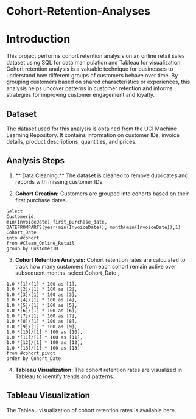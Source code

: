 # Cohort-Retention-Analyses

# Introduction
This project performs cohort retention analysis on an online retail sales dataset using SQL for data manipulation and Tableau for visualization.
Cohort retention analysis is a valuable technique for businesses to understand how different groups of customers behave over time. By grouping customers based on shared characteristics or experiences, this analysis helps uncover patterns in customer retention and informs strategies for improving customer engagement and loyalty.

## Dataset
The dataset used for this analysis is obtained from the UCI Machine Learning Repository. It contains information on customer IDs, invoice details, product descriptions, quantities, and prices.

## Analysis Steps
1.	** Data Cleaning:** The dataset is cleaned to remove duplicates and records with missing customer IDs.

2.	**Cohort Creation:** Customers are grouped into cohorts based on their first purchase dates.
```
Select
Customerid,
min(InvoiceDate) first_purchase_date,
DATEFROMPARTS(year(min(InvoiceDate)), month(min(InvoiceDate)),1) Cohort_Date
into #cohort
from #Clean_Online_Retail
group by CustomerID
```

3.	**Cohort Retention Analysis:** Cohort retention rates are calculated to track how many customers from each cohort remain active over subsequent months.
select Cohort_Date , 
```
1.0 *[1]/[1] * 100 as [1],
1.0 *[2]/[1] * 100 as [2],
1.0 *[3]/[1] * 100 as [3],
1.0 *[4]/[1] * 100 as [4],
1.0 *[5]/[1] * 100 as [5],
1.0 *[6]/[1] * 100 as [6],
1.0 *[7]/[1] * 100 as [7],
1.0 *[8]/[1] * 100 as [8],
1.0 *[9]/[1] * 100 as [9],
1.0 *[10]/[1] * 100 as [10],
1.0 *[11]/[1] * 100 as [11],
1.0 *[12]/[1] * 100 as [12],
1.0 *[13]/[1] * 100 as [13]
from #cohort_pivot
order by Cohort_Date
```

4.	**Tableau Visualization:** The cohort retention rates are visualized in Tableau to identify trends and patterns.

## Tableau Visualization
The Tableau visualization of cohort retention rates is available here.

